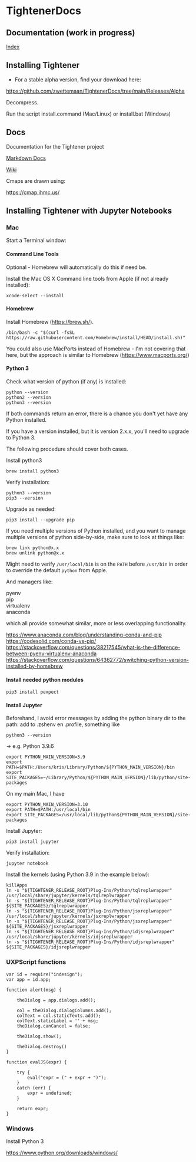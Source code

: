 # TightenerDocs

## Documentation (work in progress)

[Index](https://github.com/zwettemaan/TightenerDocs/blob/main/Docs/index.md)

## Installing Tightener

* For a stable alpha version, find your download here:

https://github.com/zwettemaan/TightenerDocs/tree/main/Releases/Alpha

Decompress.

Run the script install.command (Mac/Linux) or install.bat (Windows)

## Docs

Documentation for the Tightener project

[Markdown Docs](https://github.com/zwettemaan/TightenerDocs/blob/main/Docs/index.md)

[Wiki](https://github.com/zwettemaan/TightenerDocs/wiki)

Cmaps are drawn using:

https://cmap.ihmc.us/

## Installing Tightener with Jupyter Notebooks

### Mac

Start a Terminal window:

#### Command Line Tools

Optional - Homebrew will automatically do this if need be.

Install the Mac OS X Command line tools from Apple (if not already installed):
```
xcode-select --install
```

#### Homebrew

Install Homebrew (https://brew.sh/). 

```
/bin/bash -c "$(curl -fsSL https://raw.githubusercontent.com/Homebrew/install/HEAD/install.sh)"
```

You could also use MacPorts instead of Homebrew - I'm not covering that here, but the approach is similar to Homebrew (https://www.macports.org/)

#### Python 3

Check what version of python (if any) is installed:
```
python --version
python2 --version
python3 --version
```

If both commands return an error, there is a chance you don't yet have any Python installed.

If you have a version installed, but it is version 2.x.x, you'll need to upgrade to Python 3.

The following procedure should cover both cases.

Install python3
```
brew install python3
```
Verify installation:
```
python3 --version
pip3 --version
```
Upgrade as needed:
```
pip3 install --upgrade pip
```

If you need multiple versions of Python installed, and you want to manage multiple versions of python side-by-side, make sure to look at things like:

```
brew link python@x.x
brew unlink python@x.x
```

Might need to verify `/usr/local/bin` is on the `PATH` before `/usr/bin` in order to override the default `python` from Apple.

And managers like:

pyenv    
pip    
virtualenv    
anaconda    

which all provide somewhat similar, more or less overlapping functionality.

https://www.anaconda.com/blog/understanding-conda-and-pip
https://codesolid.com/conda-vs-pip/
https://stackoverflow.com/questions/38217545/what-is-the-difference-between-pyenv-virtualenv-anaconda
https://stackoverflow.com/questions/64362772/switching-python-version-installed-by-homebrew

#### Install needed python modules

```
pip3 install pexpect
```

#### Install Jupyter

Beforehand, I avoid error messages by adding the python binary dir to the path: add to .zshenv en .profile, something like

```
python3 --version
```
-> e.g. Python 3.9.6
```
export PYTHON_MAIN_VERSION=3.9
export PATH=$PATH:/Users/kris/Library/Python/${PYTHON_MAIN_VERSION}/bin
export SITE_PACKAGES=~/Library/Python/${PYTHON_MAIN_VERSION}/lib/python/site-packages
```

On my main Mac, I have 
```
export PYTHON_MAIN_VERSION=3.10
export PATH=$PATH:/usr/local/bin
export SITE_PACKAGES=/usr/local/lib/python${PYTHON_MAIN_VERSION}/site-packages
```

Install Jupyter:
```
pip3 install jupyter
```
Verify installation:
```
jupyter notebook
```

Install the kernels (using Python 3.9 in the example below):

```
killApps
ln -s "${TIGHTENER_RELEASE_ROOT}Plug-Ins/Python/tqlreplwrapper" /usr/local/share/jupyter/kernels/tqlreplwrapper
ln -s "${TIGHTENER_RELEASE_ROOT}Plug-Ins/Python/tqlreplwrapper" ${SITE_PACKAGES}/tqlreplwrapper
ln -s "${TIGHTENER_RELEASE_ROOT}Plug-Ins/Python/jsxreplwrapper" /usr/local/share/jupyter/kernels/jsxreplwrapper
ln -s "${TIGHTENER_RELEASE_ROOT}Plug-Ins/Python/jsxreplwrapper" ${SITE_PACKAGES}/jsxreplwrapper
ln -s "${TIGHTENER_RELEASE_ROOT}Plug-Ins/Python/idjsreplwrapper" /usr/local/share/jupyter/kernels/idjsreplwrapper
ln -s "${TIGHTENER_RELEASE_ROOT}Plug-Ins/Python/idjsreplwrapper" ${SITE_PACKAGES}/idjsreplwrapper
```

### UXPScript functions

```
var id = require("indesign");
var app = id.app;

function alert(msg) {

	theDialog = app.dialogs.add();

	col = theDialog.dialogColumns.add();
	colText = col.staticTexts.add();
	colText.staticLabel = '' + msg;
	theDialog.canCancel = false;

	theDialog.show();

	theDialog.destroy()
}

function evalJS(expr) { 

	try {
		eval("expr = (" + expr + ")");
	}
	catch (err) {
		expr = undefined;
	}

	return expr;
}
```

### Windows

Install Python 3

https://www.python.org/downloads/windows/

